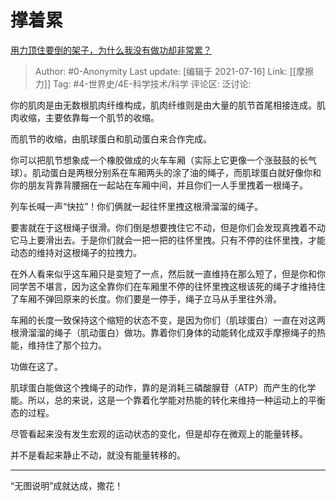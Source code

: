 # 撑着累
[用力顶住要倒的架子，为什么我没有做功却非常累？](https://www.zhihu.com/question/395546068/answer/1237919615)

> Author: #0-Anonymity
> Last update: [编辑于 2021-07-16]
> Link: [[摩擦力]]
> Tag: #4-世界史/4E-科学技术/科学
> 评论区:
> 泛讨论:

你的肌肉是由无数根肌肉纤维构成，肌肉纤维则是由大量的肌节首尾相接连成。肌肉收缩，主要依靠每一个肌节的收缩。

而肌节的收缩，由肌球蛋白和肌动蛋白来合作完成。

你可以把肌节想象成一个橡胶做成的火车车厢（实际上它更像一个涨鼓鼓的长气球）。肌动蛋白是两根分别系在车厢两头的涂了油的绳子，而肌球蛋白就好像你和你的朋友背靠背腰捆在一起站在车厢中间，并且你们一人手里拽着一根绳子。

列车长喊一声“快拉”！你们俩就一起往怀里拽这根滑溜溜的绳子。

要害就在于这根绳子很滑。你们倒是想要拽住它不动，但是你们会发现真拽着不动它马上要滑出去。于是你们就会一把一把的往怀里拽。只有不停的往怀里拽，才能动态的维持对这根绳子的拉拽力。

在外人看来似乎这车厢只是变短了一点，然后就一直维持在那么短了，但是你和你同学苦不堪言，因为这全靠你们在车厢里不停的往怀里拽这根该死的绳子才维持住了车厢不弹回原来的长度。你们要是一停手，绳子立马从手里往外滑。

车厢的长度一致保持这个缩短的状态不变，是因为你们（肌球蛋白）一直在对这两根滑溜溜的绳子（肌动蛋白）做功。靠着你们身体的动能转化成双手摩擦绳子的热能，维持住了那个拉力。

功做在这了。

肌球蛋白能做这个拽绳子的动作，靠的是消耗三磷酸腺苷（ATP）而产生的化学能。所以，总的来说，这是一个靠着化学能对热能的转化来维持一种运动上的平衡态的过程。

尽管看起来没有发生宏观的运动状态的变化，但是却存在微观上的能量转移。

并不是看起来静止不动，就没有能量转移的。

---

“无图说明”成就达成，撒花！
